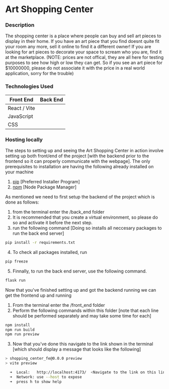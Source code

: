 # Art Shopping Center

### Description

The shopping center is a place where people can buy and sell art pieces to display in their home. If you have an art piece that you find doesnt quite fit your room any more, sell it online to find it a different owner!
If you are looking for art pieces to decorate your space to scream who you are, find it at the marketplace. (NOTE: prices are not offical, they are all here for testing purposes to see how high or low they can get. So if you see an art piece for $10000000, please do not 
associate it with the price in a real world application, sorry for the trouble)

### Technologies Used

| Front End | Back End |
| --------- | -------- |
| React / Vite | | |Flask|
| JavaScript | | |SQLAlchemy|
| CSS | | |Python|

### Hosting locally

The steps to setting up and seeing the Art Shopping Center in action involve setting up both front/end of the project [with the backend prior to the frontend so it can properly communicate with the webpage].
The only prerequisites to installation are having the following already installed on your machine

1. [pip](https://pip.pypa.io/en/stable/installation/) [Preferred Installer Program]
2. [npm](https://docs.npmjs.com/downloading-and-installing-node-js-and-npm) [Node Package Manager]

As mentioned we need to first setup the backend of the project which is done as follows:

1. from the terminal enter the /back_end folder
2. It is recommended that you create a virtual environment, so please do so and activate it before the next step.
3. run the following command [Doing so installs all neccesary packages to run the back end server]
```bash
pip install -r requirements.txt
```
4. To check all packages installed, run
```bash
pip freeze
```
5. Finnally, to run the back end server, use the following command.
```bash
flask run
```

Now that you've finished setting up and got the backend running we can get the frontend up and running

1. From the terminal enter the /front_end folder
2. Perform the following commands within this folder [note that each line should be performed separately and may take some time for each]

```bash
npm install
npm run build
npm run preview
```

3. Now that you've done this navigate to the link shown in the terminal [which should display a message that looks like the following]

```bash
> shopping_center_fe@0.0.0 preview
> vite preview

  ➜  Local:   http://localhost:4173/  <Navigate to the link on this line>
  ➜  Network: use --host to expose
  ➜  press h to show help
```
